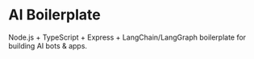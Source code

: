 # AI Boilerplate

Node.js + TypeScript + Express + LangChain/LangGraph boilerplate for building AI bots & apps.
